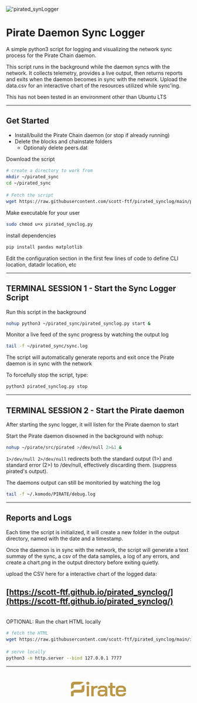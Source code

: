!['pirated_synLogger](https://i.imgur.com/dfOAQDM.png)

# Pirate Daemon Sync Logger

A simple python3 script for logging and visualizing the network sync process for the Pirate Chain daemon. 

This script runs in the background while the daemon syncs with the network. It collects telemetry, provides a live output, then returns reports and exits when the daemon becomes in sync with the network. Upload the data.csv for an interactive chart of the resources utilized while sync'ing. 

This has not been tested in an environment other than Ubuntu LTS

---

## Get Started 

- Install/build the Pirate Chain daemon (or stop if already running)
- Delete the blocks and chainstate folders 
    - Optionaly delete peers.dat 

Download the script
```bash
# create a directory to work from
mkdir ~/pirated_sync
cd ~/pirated_sync

# Fetch the script
wget https://raw.githubusercontent.com/scott-ftf/pirated_synclog/main/pirated_synclog.py
```
Make executable for your user
```bash
sudo chmod u+x pirated_synclog.py
```

install dependencies
```bash
pip install pandas matplotlib
```

Edit the configuration section in the first few lines of code to define CLI location, datadir location, etc

---

## **TERMINAL SESSION 1** - Start the Sync Logger Script

Run this script in the background
```bash
nohup python3 ~/pirated_sync/pirated_synclog.py start &
```

Monitor a live feed of the sync progress by watching the output log
```bash
tail -f ~/pirated_sync/sync.log
```

The script will automatically generate reports and exit once the Pirate daemon is in sync with the network

To forcefully stop the script, type:
```bash
python3 pirated_synclog.py stop
```

---

## **TERMINAL SESSION 2** - Start the Pirate daemon 

After starting the sync logger, it will listen for the Pirate daemon to start

Start the Pirate daemon disowned in the background with nohup:
```bash
nohup ~/pirate/src/pirated >/dev/null 2>&1 &
```
`1>/dev/null 2>/dev/null` redirects both the standard output (1>) and standard error (2>) to /dev/null, effectively discarding them. (suppress pirated's output). 

The daemons output can still be monitoried by watching the log
```bash
tail -f ~/.komodo/PIRATE/debug.log
```

---

## Reports and Logs

Each time the script is initialized, it will create a new folder in the output directory, named with the date and a timestamp.

Once the daemon is in sync with the network, the script will generate a text summay of the sync, a csv of the data samples, a log of any errors, and create a chart.png in the output directory before exiting quietly.

upload the CSV here for a interactive chart of the logged data:

## [https://scott-ftf.github.io/pirated_synclog/](https://scott-ftf.github.io/pirated_synclog/)

<br />
OPTIONAL: Run the chart HTML locally


```bash
# fetch the HTML
wget https://raw.githubusercontent.com/scott-ftf/pirated_synclog/main/index.html

# serve locally
python3 -m http.server --bind 127.0.0.1 7777
```

---

<img src="https://raw.githubusercontent.com/PirateNetwork/mediakit/main/Wordmark/SVG/Pirate_Logo_Wordmark_Gold.svg" style="width:150px;margin:40px auto;display:block;">